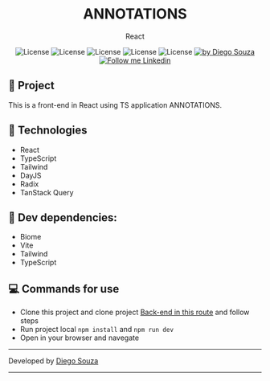 <h1 align="center">
	ANNOTATIONS  
</h1>

<p align="center">React</p>

<p align="center">
  <img alt="License" src="https://img.shields.io/badge/React-blue">
  <img alt="License" src="https://img.shields.io/badge/DayJS-yellow">
  <img alt="License" src="https://img.shields.io/badge/TanStack-orange">
  <img alt="License" src="https://img.shields.io/badge/Tailwind-blue">
  <img alt="License" src="https://img.shields.io/badge/Vite-green">

  <a href="https://beacons.ai/dscostat7/" target="_blank">
    <img alt="by Diego Souza" src="https://img.shields.io/badge/Made%20by-Diego%20Souza-blue">
  </a>

  <a href="https://www.linkedin.com/in/dscostat7/" target="_blank">
    <img alt="Follow me Linkedin" src="https://img.shields.io/badge/Follow%20up-Diego%20Souza-2ecc71?style=social&logo=linkedin">
  </a>
</p>


## 🚀 Project

This is a front-end in React using TS application ANNOTATIONS.

## 🔧 Technologies

- React
- TypeScript
- Tailwind
- DayJS
- Radix
- TanStack Query

## 🚧 Dev dependencies:

- Biome
- Vite
- Tailwind
- TypeScript

## 💻 Commands for use

- Clone this project and clone project <a href="https://github.com/dscostat7/annotations-server" target="_blank">Back-end in this route</a> and follow steps
- Run project local `npm install` and `npm run dev`
- Open in your browser and navegate

---

Developed by <a href="https://beacons.ai/dscostat7/" target="_blank">Diego Souza</a>

---
